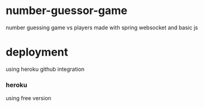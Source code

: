 # number-guessor-game

number guessing game vs players made with spring websocket and basic js

# deployment
using heroku github integration

### heroku
using free version